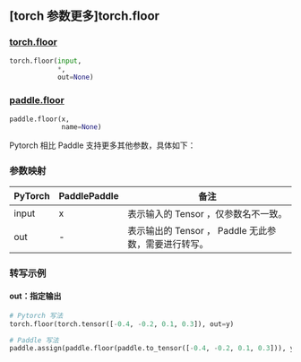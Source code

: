 ## [torch 参数更多]torch.floor
### [torch.floor](https://pytorch.org/docs/stable/generated/torch.floor.html?highlight=torch+floor#torch.floor)

```python
torch.floor(input,
            *,
            out=None)
```

### [paddle.floor](https://www.paddlepaddle.org.cn/documentation/docs/zh/api/paddle/floor_cn.html#floor)

```python
paddle.floor(x,
             name=None)
```

Pytorch 相比 Paddle 支持更多其他参数，具体如下：
### 参数映射
| PyTorch       | PaddlePaddle | 备注                                                   |
| ------------- | ------------ | ------------------------------------------------------ |
|  input  |  x  | 表示输入的 Tensor ，仅参数名不一致。  |
|  out  | - |  表示输出的 Tensor ， Paddle 无此参数，需要进行转写。    |

### 转写示例
#### out：指定输出
```python
# Pytorch 写法
torch.floor(torch.tensor([-0.4, -0.2, 0.1, 0.3]), out=y)

# Paddle 写法
paddle.assign(paddle.floor(paddle.to_tensor([-0.4, -0.2, 0.1, 0.3])), y)
```

